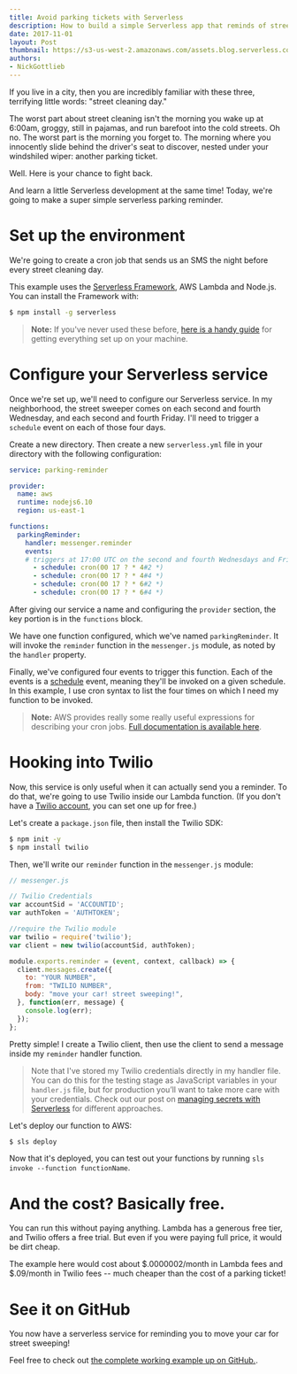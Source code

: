 ```yaml
---
title: Avoid parking tickets with Serverless 
description: How to build a simple Serverless app that reminds of street sweeping in your neighborhood. 
date: 2017-11-01
layout: Post
thumbnail: https://s3-us-west-2.amazonaws.com/assets.blog.serverless.com/jordan-andrews-300359.jpg
authors: 
- NickGottlieb
---
```


If you live in a city, then you are incredibly familiar with these three, terrifying little words: "street cleaning day."

The worst part about street cleaning isn't the morning you wake up at 6:00am, groggy, still in pajamas, and run barefoot into the cold streets. Oh no. The worst part is the morning you forget to. The morning where you innocently slide behind the driver's seat to discover, nested under your windshiled wiper: another parking ticket.

Well. Here is your chance to fight back.

And learn a little Serverless development at the same time! Today, we're going to make a super simple serverless parking reminder.

# Set up the environment

We're going to create a cron job that sends us an SMS the night before every street cleaning day.

This example uses the [Serverless Framework](https://www.serverless.com/framework), AWS Lambda and Node.js. You can install the Framework with:

```bash
$ npm install -g serverless
```

> **Note:** If you've never used these before, [here is a handy guide](https://serverless.com/framework/docs/providers/aws/guide/quick-start/) for getting everything set up on your machine. 

# Configure your Serverless service

Once we're set up, we'll need to configure our Serverless service. In my neighborhood, the street sweeper comes on each second and fourth Wednesday, and each second and fourth Friday. I'll need to trigger a `schedule` event on each of those four days.

Create a new directory. Then create a new `serverless.yml` file in your directory with the following configuration: 

```yml
service: parking-reminder

provider:
  name: aws
  runtime: nodejs6.10
  region: us-east-1

functions:
  parkingReminder:
    handler: messenger.reminder
    events:
    # triggers at 17:00 UTC on the second and fourth Wednesdays and Fridays. 
      - schedule: cron(00 17 ? * 4#2 *)
      - schedule: cron(00 17 ? * 4#4 *)
      - schedule: cron(00 17 ? * 6#2 *)
      - schedule: cron(00 17 ? * 6#4 *)
```

After giving our service a name and configuring the `provider` section, the key portion is in the `functions` block.

We have one function configured, which we've named `parkingReminder`. It will invoke the `reminder` function in the `messenger.js` module, as noted by the `handler` property.

Finally, we've configured four events to trigger this function. Each of the events is a [schedule](https://serverless.com/framework/docs/providers/aws/events/schedule/) event, meaning they'll be invoked on a given schedule. In this example, I use cron syntax to list the four times on which I need my function to be invoked.

> **Note:** AWS provides really some really useful expressions for describing your cron jobs. [Full documentation is available here](http://docs.aws.amazon.com/lambda/latest/dg/tutorial-scheduled-events-schedule-expressions.html).

# Hooking into Twilio 

Now, this service is only useful when it can actually send you a reminder. To do that, we're going to use Twilio inside our Lambda function. (If you don't have a [Twilio account](https://www.twilio.com/sms), you can set one up for free.)

Let's create a `package.json` file, then install the Twilio SDK:

```bash
$ npm init -y
$ npm install twilio
```

Then, we'll write our `reminder` function in the `messenger.js` module:

```js
// messenger.js

// Twilio Credentials 
var accountSid = 'ACCOUNTID'; 
var authToken = 'AUTHTOKEN';

//require the Twilio module 
var twilio = require('twilio');
var client = new twilio(accountSid, authToken);

module.exports.reminder = (event, context, callback) => {
  client.messages.create({ 
    to: "YOUR NUMBER", 
    from: "TWILIO NUMBER",
    body: "move your car! street sweeping!", 
  }, function(err, message) { 
    console.log(err); 
  });
};
```

Pretty simple! I create a Twilio client, then use the client to send a message inside my `reminder` handler function.

> Note that I've stored my Twilio credentials directly in my handler file. You can do this for the testing stage as JavaScript variables in your `handler.js` file, but for production you’ll want to take more care with your credentials. Check out our post on [managing secrets with Serverless](https://serverless.com/blog/serverless-secrets-api-keys/) for different approaches.

Let's deploy our function to AWS:

```bash
$ sls deploy
```

Now that it's deployed, you can test out your functions by running `sls invoke --function functionName`.

# And the cost? Basically free.

You can run this without paying anything. Lambda has a generous free tier, and Twilio offers a free trial. But even if you were paying full price, it would be dirt cheap.

The example here would cost about $.0000002/month in Lambda fees and $.09/month in Twilio fees -- much cheaper than the cost of a parking ticket!

# See it on GitHub

You now have a serverless service for reminding you to move your car for street sweeping! 

Feel free to check out [the complete working example up on GitHub.](https://github.com/worldsoup/serverless-parking-reminder).
